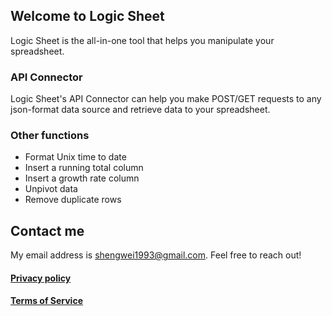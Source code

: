 ## Welcome to Logic Sheet

Logic Sheet is the all-in-one tool that helps you manipulate your spreadsheet.


### API Connector

Logic Sheet's API Connector can help you make POST/GET requests to any json-format data source and retrieve data to your spreadsheet.

### Other functions

- Format Unix time to date
- Insert a running total column
- Insert a growth rate column
- Unpivot data
- Remove duplicate rows

## Contact me
My email address is shengwei1993@gmail.com. Feel free to reach out!

#### [Privacy policy](https://app.logicsheet.co/privacy)
#### [Terms of Service](https://app.logicsheet.co/terms)
